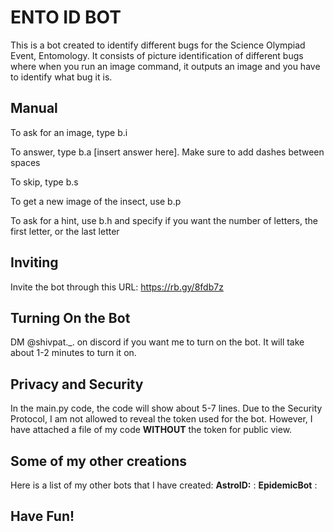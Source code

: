 # ENTO ID BOT

This is a bot created to identify different bugs for the Science Olympiad Event, Entomology.
It consists of picture identification of different bugs where when you run an image command, it outputs an image and you have to identify what bug it is.

## Manual
To ask for an image, type b.i 

To answer, type b.a [insert answer here]. Make sure to add dashes between spaces 

To skip, type b.s

To get a new image of the insect, use b.p 

To ask for a hint, use b.h and specify if you want the number of letters, the first letter, or the last letter


## Inviting

Invite the bot through this URL: https://rb.gy/8fdb7z

## Turning On the Bot

DM @shivpat._. on discord if you want me to turn on the bot. It will take about 1-2 minutes to turn it on.

## Privacy and Security

In the main.py code, the code will show about 5-7 lines. Due to the Security Protocol, I am not allowed to reveal the token used for the bot. However, I have attached a file of my code **WITHOUT** the token for public view.

## Some of my other creations

Here is a list of my other bots that I have created:
**AstroID:** :
**EpidemicBot** : 

## Have Fun!
